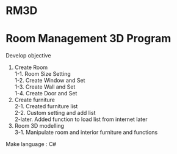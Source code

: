 # RM3D
# Room Management 3D Program

Develop objective
1. Create Room
<br>1-1. Room Size Setting
<br>1-2. Create Window and Set
<br>1-3. Create Wall and Set
<br>1-4. Create Door and Set
2. Create furniture
<br>2-1. Created furniture list
<br>2-2. Custom setting and add list
<br>2-later. Added function to load list from internet later
3. Room 3D modelling
<br>3-1. Manipulate room and interior furniture and functions

Make language : C#
